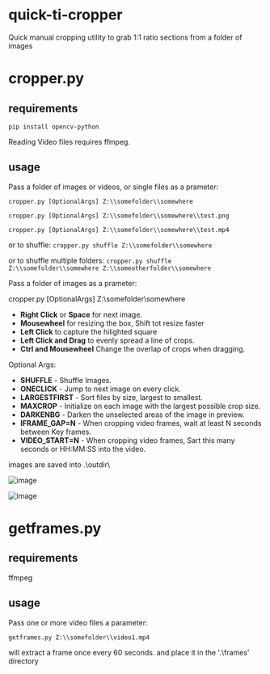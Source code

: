 # quick-ti-cropper
Quick manual cropping utility to grab 1:1 ratio sections from a folder of images

# cropper.py

## requirements

`pip install opencv-python`

Reading Video files requires ffmpeg.

## usage

Pass a folder of images or videos, or single files  as a prameter:

`cropper.py [OptionalArgs] Z:\\somefolder\\somewhere`

`cropper.py [OptionalArgs] Z:\\somefolder\\somewhere\\test.png`

`cropper.py [OptionalArgs] Z:\\somefolder\\somewhere\\test.mp4`

or to shuffle:
`cropper.py shuffle Z:\\somefolder\\somewhere`

or to shuffle multiple folders:
`cropper.py shuffle Z:\\somefolder\\somewhere Z:\\someotherfolder\\somewhere`

Pass a folder of images as a prameter:

cropper.py [OptionalArgs] Z:\\somefolder\\somewhere

 - **Right Click** or **Space** for next image.
 - **Mousewheel** for resizing the box, Shift tot resize faster
 - **Left Click** to capture the hilighted square
 - **Left Click and Drag** to evenly spread a line of crops.
 - **Ctrl and Mousewheel** Change the overlap of crops when dragging.

Optional Args:

 - **SHUFFLE** - Shuffle Images.
 - **ONECLICK** - Jump to next image on every click.
 - **LARGESTFIRST** - Sort files by size, largest to smallest.
 - **MAXCROP** - Initialize on each image with the largest possible crop size.
 - **DARKENBG** - Darken the unselected areas of the image in preview.
 - **IFRAME_GAP=N** - When cropping video frames, wait at least N seconds between Key frames.
 - **VIDEO_START=N** - When cropping video frames, Sart this many seconds or HH:MM:SS into the video.

 
images are saved into .\\outdir\\

![image](https://user-images.githubusercontent.com/35278260/196969198-acc055e0-a77d-4db4-9e97-f1e836bd2f90.png)

![image](https://user-images.githubusercontent.com/35278260/197090519-5381d622-47b8-45ac-bdc6-be30f6f7f18a.png)


# getframes.py

## requirements

ffmpeg

## usage

Pass one or more video files a parameter:

`getframes.py Z:\\somefolder\\video1.mp4`

will extract a frame once every 60 seconds. and place it in the '.\frames\' directory

